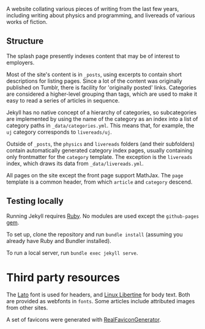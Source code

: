 A website collating various pieces of writing from the last few years, including writing about physics and programming, and livereads of various works of fiction.

## Structure
The splash page presently indexes content that may be of interest to employers.

Most of the site's content is in `_posts`, using excerpts to contain short descriptions for listing pages. Since a lot of the content was originally published on Tumblr, there is facility for 'originally posted' links. Categories are considered a higher-level grouping than tags, which are used to make it easy to read a series of articles in sequence.

Jekyll has no native concept of a hierarchy of categories, so subcategories are implemented by using the name of the category as an index into a list of category paths in `_data/categories.yml`. This means that, for example, the `uj` category corresponds to `livereads/uj`.

Outside of `_posts`, the `physics` and `livereads` folders (and their subfolders) contain automatically generated category index pages, usually containing only frontmatter for the `category` template. The exception is the `livereads` index, which draws its data from `_data/livereads.yml`.

All pages on the site except the front page support MathJax. The `page` template is a common header, from which `article` and `category` descend.

## Testing locally
Running Jekyll requires [Ruby](https://ruby-doc.org/). No modules are used except the `github-pages` [gem](https://github.com/github/pages-gem).

To set up, clone the repository and run `bundle install` (assuming you already have Ruby and Bundler installed).

To run a local server, run `bundle exec jekyll serve`.

# Third party resources

The [Lato](http://www.latofonts.com/) font is used for headers, and [Linux Libertine](http://linuxlibertine.org/) for body text. Both are provided as webfonts in `fonts`. Some articles include attributed images from other sites.

A set of favicons were generated with [RealFaviconGenerator](https://realfavicongenerator.net/).